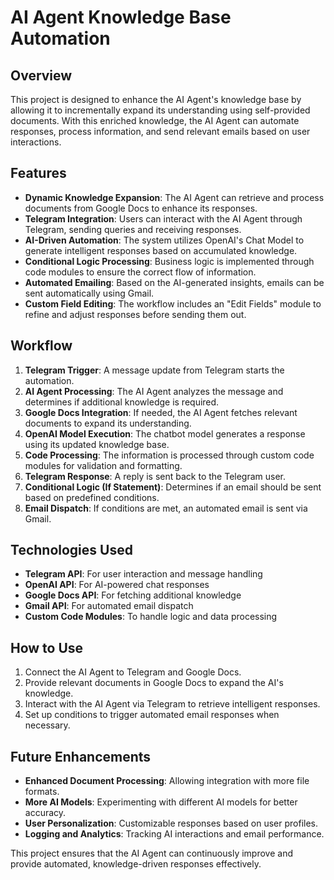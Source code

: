 # AI Agent Knowledge Base Automation

## Overview
This project is designed to enhance the AI Agent's knowledge base by allowing it to incrementally expand its understanding using self-provided documents. With this enriched knowledge, the AI Agent can automate responses, process information, and send relevant emails based on user interactions.

## Features
- **Dynamic Knowledge Expansion**: The AI Agent can retrieve and process documents from Google Docs to enhance its responses.
- **Telegram Integration**: Users can interact with the AI Agent through Telegram, sending queries and receiving responses.
- **AI-Driven Automation**: The system utilizes OpenAI's Chat Model to generate intelligent responses based on accumulated knowledge.
- **Conditional Logic Processing**: Business logic is implemented through code modules to ensure the correct flow of information.
- **Automated Emailing**: Based on the AI-generated insights, emails can be sent automatically using Gmail.
- **Custom Field Editing**: The workflow includes an "Edit Fields" module to refine and adjust responses before sending them out.

## Workflow
1. **Telegram Trigger**: A message update from Telegram starts the automation.
2. **AI Agent Processing**: The AI Agent analyzes the message and determines if additional knowledge is required.
3. **Google Docs Integration**: If needed, the AI Agent fetches relevant documents to expand its understanding.
4. **OpenAI Model Execution**: The chatbot model generates a response using its updated knowledge base.
5. **Code Processing**: The information is processed through custom code modules for validation and formatting.
6. **Telegram Response**: A reply is sent back to the Telegram user.
7. **Conditional Logic (If Statement)**: Determines if an email should be sent based on predefined conditions.
8. **Email Dispatch**: If conditions are met, an automated email is sent via Gmail.

## Technologies Used
- **Telegram API**: For user interaction and message handling
- **OpenAI API**: For AI-powered chat responses
- **Google Docs API**: For fetching additional knowledge
- **Gmail API**: For automated email dispatch
- **Custom Code Modules**: To handle logic and data processing

## How to Use
1. Connect the AI Agent to Telegram and Google Docs.
2. Provide relevant documents in Google Docs to expand the AI's knowledge.
3. Interact with the AI Agent via Telegram to retrieve intelligent responses.
4. Set up conditions to trigger automated email responses when necessary.

## Future Enhancements
- **Enhanced Document Processing**: Allowing integration with more file formats.
- **More AI Models**: Experimenting with different AI models for better accuracy.
- **User Personalization**: Customizable responses based on user profiles.
- **Logging and Analytics**: Tracking AI interactions and email performance.

This project ensures that the AI Agent can continuously improve and provide automated, knowledge-driven responses effectively.

